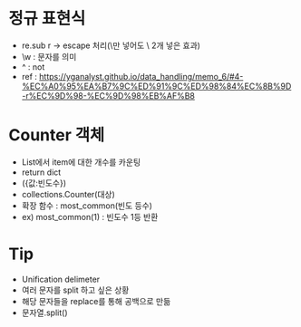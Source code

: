 # 정규 표현식
 * re.sub r -> escape 처리(\만 넣어도 \ 2개 넣은 효과)
 * \w : 문자를 의미
 * ^ : not
 * ref : https://yganalyst.github.io/data_handling/memo_6/#4-%EC%A0%95%EA%B7%9C%ED%91%9C%ED%98%84%EC%8B%9D-r%EC%9D%98-%EC%9D%98%EB%AF%B8

# Counter 객체
 * List에서 item에 대한 개수를 카운팅
 * return dict
 * ({값:빈도수})
 * collections.Counter(대상)
 * 확장 함수 : most_common(빈도 등수)
 * ex) most_common(1) : 빈도수 1등 반환

# Tip
 * Unification delimeter
 * 여러 문자를 split 하고 싶은 상황
 * 해당 문자들을 replace를 통해 공백으로 만듦
 * 문자열.split()
